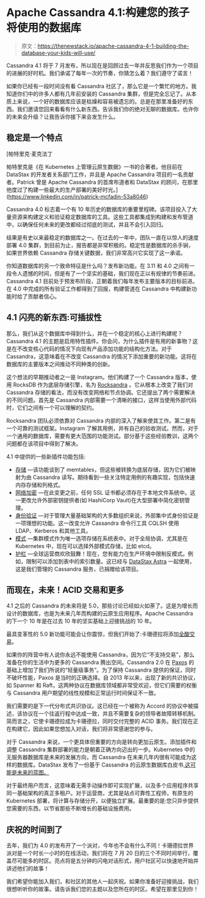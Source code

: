# Apache Cassandra 4.1:构建您的孩子将使用的数据库

> 原文：<https://thenewstack.io/apache-cassandra-4-1-building-the-database-your-kids-will-use/>

Cassandra 4.1 将于 7 月发布，所以现在是回顾过去一年并反思我们作为一个项目的进展的好时机。我们承诺了每年一次的节奏，你猜怎么着？我们遵守了诺言！

如果你已经有一段时间没有看 Cassandra 社区了，那么它是一个繁忙的地方。我知道你们中的许多人都有几年前安装的 Cassandra 集群，但是完全忘记了。从本质上来说，一个好的数据库应该是枯燥和容易被遗忘的。总是在那里准备好的东西。我们邀请您回来看看有什么新东西。告诉我们你的绝对无聊的数据库。也许你的未来会升级？让我告诉你接下来会发生什么。

## 稳定是一个特点

 [帕特里克·麦克法丁

帕特里克是《在 Kubernetes 上管理云原生数据》一书的合著者。他目前在 DataStax 的开发者关系部门工作，并且是 Apache Cassandra 项目的一名贡献者。Patrick 曾是 Apache Cassandra 的首席布道者和 DataStax 的顾问，在那里他度过了构建一些最大的生产部署的美好时光。](https://www.linkedin.com/in/patrick-mcfadin-53a8046) 

Cassandra 4.0 标志着一个有 10 年历史的数据库的重要里程碑。该项目投入了大量资源来构建定义和验证稳定数据库的工具。这些工具都集成到构建和发布管道中，以确保任何未来的更改都经过彻底的测试，并且不会引入回归。

结果是有史以来最稳定的数据库之一。在过去的一年中，团队一直在以惊人的速度部署 4.0 集群，到目前为止，报告都是非常积极的。稳定性是数据库的杀手锏，如果世界依赖 Cassandra 存储关键数据，我们非常高兴它实现了这一承诺。

你知道数据库的另一个致命特征是什么吗？发布新功能。在 3.11 和 4.0 之间有一段令人遗憾的时间，但是有了一个坚实的基础，我们现在正以有规律的节奏前进。Cassandra 4.1 目前处于预发布阶段，正朝着我们每年发布主要版本的目标前进。在 4.0 中完成的所有验证工作都得到了回报，构建管道在 Cassandra 中构建新功能时给了贡献者信心。

## 4.1 闪亮的新东西:可插拔性

那么，我们从这个数据库中得到什么，并在一个稳定的核心上进行构建呢？Cassandra 4.1 的主题是启用特性插件。你会问，为什么插件是有用的新事物？这是在不改变核心代码的情况下向现有产品添加功能的结构化方法。对于 Cassandra，这意味着在不改变 Cassandra 的情况下添加重要的新功能。这将在数据库的主要版本之间推动不同种类的创新。

这个想法的早期推动者之一是 Instagram。他们构建了一个 Cassandra 版本，使用 RocksDB 作为底层存储引擎，名为 [Rocksandra](https://thenewstack.io/instagram-supercharges-cassandra-pluggable-rocksdb-storage-engine/) 。它从根本上改变了我们对 Cassandra 存储的看法，而没有改变网络和节点协调。它还提出了两个需要解决的不同问题。首先是 Cassandra 内部需要一个清晰的接口，这样当使用外部代码时，它们之间有一个可以理解的契约。

Rocksandra 团队必须依靠对 Cassandra 内部的深入了解来使其工作。第二是有一个可靠的测试框架。Instagram 了解其用例，并有自己的验收测试。然而，对于一个通用的数据库，需要有更大范围的功能测试。部分基于这些经验教训，这两个问题都在该项目中得到了解决。

4.1 中提供的一些新插件功能包括:

*   [存储](https://cwiki.apache.org/confluence/display/CASSANDRA/CEP-11%3A+Pluggable+memtable+implementations) —该功能谈到了 memtables，但这些被转换为底层存储，因为它们被映射为由 Cassandra 读写。期待看到一些关注特定用例的有趣实现，包括快速内存存储和列格式。
*   [网络加密](https://cwiki.apache.org/confluence/display/CASSANDRA/CEP-9%3A+Make+SSLContext+creation+pluggable) —在此变更之前，任何 SSL 证书都必须存在于本地文件系统中。这一更改允许外部密钥提供者(如 HashiCorp Vault)在大型部署中简化密钥管理。
*   [身份验证](https://cwiki.apache.org/confluence/display/CASSANDRA/CEP-16%3A+Auth+Plugin+Support+for+CQLSH) —对于管理大量基础架构的大多数组织来说，外部集中式身份验证是一项理想的功能。这一改变允许 Cassandra 命令行工具 CQLSH 使用 LDAP、Kerberos 和其他工具。
*   [模式](https://issues.apache.org/jira/browse/CASSANDRA-17044) —集群模式作为唯一选项存储在系统表中。对于全局协调，尤其是在 Kubernetes 中，现在可以选择外部模式存储，比如 etcd。
*   [护栏](https://cassandra.apache.org/_/blog/Apache-Cassandra-4.1-Features-Guardrails-Framework.html) —全球运营商欢欣鼓舞！现在，您有能力在生产环境中限制反模式。例如，限制可以添加到表中的索引数量。这已经与 [DataStax Astra](https://dtsx.io/3xDSOR7) 一起使用，这是我们管理的 Cassandra 服务，已捐赠给该项目。

## 而现在，未来！ACID 交易和更多

4.1 之后的 Cassandra 的未来将是 5.0，那些讨论已经如火如荼了。这是为增长而设计的数据库，也是为未来几年而构建的云原生应用程序。Apache Cassandra 的下一个 10 年是在过去 10 年的坚实基础上迎接挑战的 10 年。

最具变革性的 5.0 新功能可能会让你震惊，但我们开始了:卡珊德拉将添加[全酸交易](https://cwiki.apache.org/confluence/display/CASSANDRA/CEP-15%3A+General+Purpose+Transactions)。

如果你的阵营中有人说你永远不能使用 Cassandra，因为它“不支持交易”，那么准备在你的生活中为更多的 Cassandra 腾出空间。Cassandra 2.0 在 [Paxos](https://en.wikipedia.org/wiki/Paxos_(computer_science)) 的基础上增加了我们所说的“轻量级事务”。为了保持 Cassandra 提供的保证，同时不破坏性能，Paxos 是当时的正确选择。自 2013 年以来，出现了新的共识协议，如 Spanner 和 Raft，这两种协议在数据库领域都非常受欢迎，但它们需要的权衡与 Cassandra 用户期望的线性规模和正常运行时间保证不一致。

我们需要的是下一代分布式共识协议。这已经在一个被称为 Accord 的协议中被描述，该协议在一个往返行程中达成一致，并且不需要复杂的领导者故障转移机制。简而言之，它使卡珊德拉成为卡珊德拉，同时交付完整的 ACID 事务。我们现在正在构建它，因此如果您想加入对话，我们将非常感谢您的参与。

对于 Cassandra 来说，一个更具体但重要的方向是转向更加云原生。添加插件和调整 Cassandra 集群部署的能力是朝着正确方向迈出的一步。Kubernetes 中的无服务器数据库是未来的发展方向，而 Cassandra 在未来几年内很有可能成为这样的数据库。DataStax 发布了一份基于 Cassandra 的云原生数据库白皮书[,这可能是未来的蓝图。](https://dtsx.io/39cEuG2)

对于最终用户而言，这意味着无需手动操作即可实现扩展，以及多个应用程序共享同一基础架构的真正多租户。对于运营商，尤其是站点可靠性工程师，有原生的 Kubernetes 部署，将计算与存储分开，以便独立扩展。最重要的是:您只异步提供您需要的东西，以节省那些不断增长的基础设施费用。

## 庆祝的时间到了

去年，我们为 4.0 的发布开了一个派对，今年也不会有什么不同！卡珊德拉世界派对是一个时长一小时的在线活动，我们将在 7 月 20 日的三个不同时间举行，覆盖尽可能多的时区。亮点将是五分钟的闪电对话形式，用户社区可以快速地开始并讲述他们的故事！

我们希望你能加入我们，和社区的其他人一起庆祝。如果你准备好迎接挑战，我们很想听听你的故事。请告诉我们您的主题以及您所在的时区。希望在那里见到你！

<svg xmlns:xlink="http://www.w3.org/1999/xlink" viewBox="0 0 68 31" version="1.1"><title>Group</title> <desc>Created with Sketch.</desc></svg>